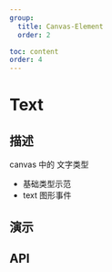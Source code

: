 ```yaml
---
group:
  title: Canvas-Element
  order: 2

toc: content
order: 4
---
```



# Text

## 描述
canvas 中的 文字类型
- 基础类型示范
- text 图形事件


## 演示
  <code src="./demo/textDemo"></code>

## API